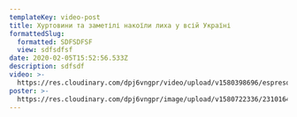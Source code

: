 ```yaml
---
templateKey: video-post
title: Хуртовини та заметілі накоїли лиха у всій Україні
formattedSlug:
  formatted: SDFSDFSF
  view: sdfsdfsf
date: 2020-02-05T15:52:56.533Z
description: sdfsdf
video: >-
  https://res.cloudinary.com/dpj6vngpr/video/upload/v1580398696/espreso0801_oerfle.mp4
poster: >-
  https://res.cloudinary.com/dpj6vngpr/image/upload/v1580722336/23101647_2058878357731746_297016238561820672_n.jpg_jf6mmo.jpg
---
```



